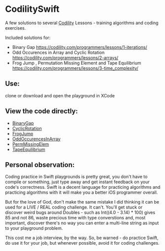 # CodilitySwift
A few solutions to several [Codility](https://codility.com) Lessons - training algorithms and coding exercises. 

Included solutions for:

* Binary Gap https://codility.com/programmers/lessons/1-iterations/
* Odd Occurences in Array and Cyclic Rotation https://codility.com/programmers/lessons/2-arrays/
* Frog Jump , Permutation Missing Element and Tape Equilibrium https://codility.com/programmers/lessons/3-time_complexity/

## Use: 
clone or download and open the playground in XCode

## View the code directly:

* [BinaryGap](https://github.com/alexbrie/Codility-Swift-3/blob/master/CodilityTests.playground/Pages/BinaryGap.xcplaygroundpage/Contents.swift)
* [CyclicRotation](https://github.com/alexbrie/Codility-Swift-3/blob/master/CodilityTests.playground/Pages/CyclicRotation.xcplaygroundpage/Contents.swift)
* [FrogJump](https://github.com/alexbrie/Codility-Swift-3/blob/master/CodilityTests.playground/Pages/FrogJump.xcplaygroundpage/Contents.swift)
* [OddOccurencesInArray](https://github.com/alexbrie/Codility-Swift-3/blob/master/CodilityTests.playground/Pages/OddOccurencesInArray.xcplaygroundpage/Contents.swift)
* [PermMissingElem](https://github.com/alexbrie/Codility-Swift-3/blob/master/CodilityTests.playground/Pages/PermMissingElem.xcplaygroundpage/Contents.swift)
* [TapeEquilibrium](https://github.com/alexbrie/Codility-Swift-3/blob/master/CodilityTests.playground/Pages/TapeEquilibrium.xcplaygroundpage/Contents.swift)

## Personal observation:

Coding practice in Swift playgrounds is pretty great, you don't have to compile or something, just type away and get instant feedback on your code's correctness.
Swift is a decent language for practicing algorithms and practicing algorithms with it will make you a better iOS programmer overall. 

But for the love of God, don't make the same mistake I did thinking it can be used for a LIVE / REAL coding challenge. It can't. You'll get stuck or discover weird bugs around Doubles - such as Int((4.0 - 3.14) * 100) gives 85 and not 86, waste precious time with type converstions and, most important, discover there's no way you can enter a multi-line string as input to your playground problem.

This cost me a job interview, by the way.
So, be warned - do practice Swift, do use it for your job, but whenever possible, avoid it for coding challenges.